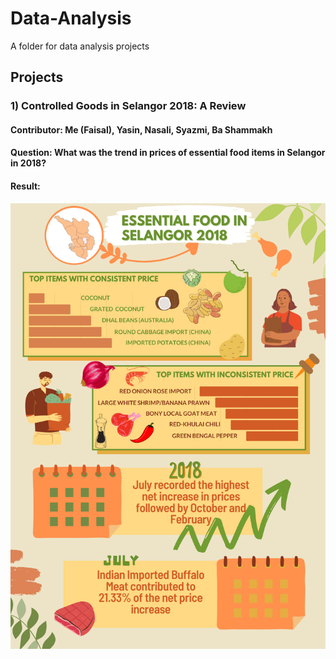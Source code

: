 <h1> Data-Analysis </h1>
A folder for data analysis projects

<h2> Projects</h2>
<h3> 1) Controlled Goods in Selangor 2018: A Review </h3> 
<h4> Contributor: Me (Faisal), Yasin, Nasali, Syazmi, Ba Shammakh </h4>
<h4> Question: What was the trend in prices of essential food items in Selangor in 2018?</h4>
<h4> Result: </h4>
<img src="Images/DS Infographic.png">
